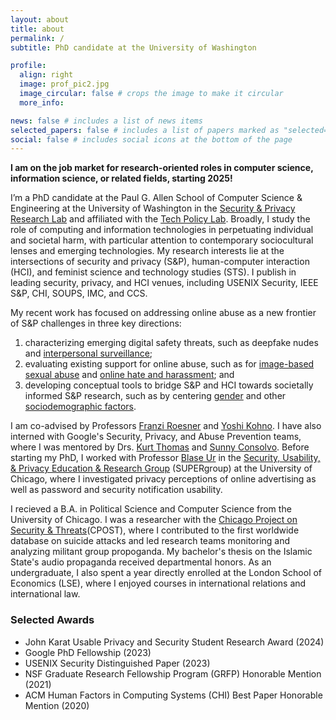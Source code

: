 ```yaml
---
layout: about
title: about
permalink: /
subtitle: PhD candidate at the University of Washington

profile:
  align: right
  image: prof_pic2.jpg
  image_circular: false # crops the image to make it circular
  more_info:

news: false # includes a list of news items
selected_papers: false # includes a list of papers marked as "selected={true}"
social: false # includes social icons at the bottom of the page
---
```


**I am on the job market for research-oriented roles in computer science, information science, or related fields, starting 2025!**

I’m a PhD candidate at the Paul G. Allen School of Computer Science & Engineering at the University of Washington in the [Security & Privacy Research Lab](https://seclab.cs.washington.edu/) and affiliated with the [Tech Policy Lab](https://techpolicylab.uw.edu/). 
Broadly, I study the role of computing and information technologies in perpetuating individual and societal harm, with particular attention to contemporary sociocultural lenses and emerging technologies.
My research interests lie at the intersections of security and privacy (S&P), human-computer interaction (HCI), and feminist science and technology studies (STS).
I publish in leading security, privacy, and HCI venues, including USENIX Security, IEEE S&P, CHI, SOUPS, IMC, and CCS.

My recent work has focused on addressing online abuse as a new frontier of S&P challenges in three key directions: 
1. characterizing emerging digital safety threats, such as deepfake nudes and [interpersonal surveillance](https://mirandawei.com/assets/pdf/soups22.pdf); 
2. evaluating existing support for online abuse, such as for [image-based sexual abuse](https://www.usenix.org/system/files/usenixsecurity24-wei-miranda-understanding.pdf) and [online hate and harassment](https://mirandawei.com/assets/pdf/chi23.pdf); and
3. developing conceptual tools to bridge S&P and HCI towards societally informed S&P research, such as by centering [gender](https://mirandawei.com/assets/pdf/sp23.pdf) and other [sociodemographic factors](https://www.usenix.org/system/files/sec24summer-prepub-341-wei-miranda.pdf).

I am co-advised by Professors [Franzi Roesner](https://www.franziroesner.com/) and [Yoshi Kohno](https://homes.cs.washington.edu/~yoshi/). I have also interned with Google's Security, Privacy, and Abuse Prevention teams, where I was mentored by Drs. [Kurt Thomas](https://research.google/people/kurtthomas/?&type=google) and [Sunny Consolvo](https://research.google/people/sunnyconsolvo/).
Before starting my PhD, I worked with Professor [Blase Ur](https://www.blaseur.com/) in the [Security, Usability, & Privacy Education & Research Group](https://super.cs.uchicago.edu/index.html) (SUPERgroup) at the University of Chicago, where I investigated privacy perceptions of online advertising as well as password and security notification usability.

I recieved a B.A. in Political Science and Computer Science from the University of Chicago. I was a researcher with the [Chicago Project on Security & Threats](https://cpost.uchicago.edu/)(CPOST), where I contributed to the first worldwide database on suicide attacks and led research teams monitoring and analyzing militant group propoganda. My bachelor's thesis on the Islamic State's audio propaganda received departmental honors. As an undergraduate, I also spent a year directly enrolled at the London School of Economics (LSE), where I enjoyed courses in international relations and international law.

### Selected Awards

* John Karat Usable Privacy and Security Student Research Award (2024)
* Google PhD Fellowship (2023)
* USENIX Security Distinguished Paper (2023)
* NSF Graduate Research Fellowship Program (GRFP) Honorable Mention (2021)
* ACM Human Factors in Computing Systems (CHI) Best Paper Honorable Mention (2020)
